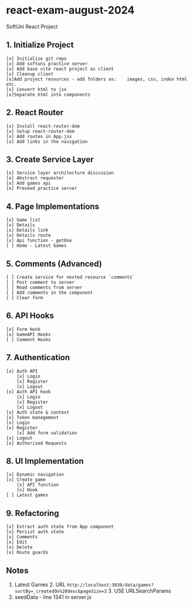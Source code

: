 # react-exam-august-2024
SoftUni React Project

## 1. Initialize Project
    [x] Initialize git repo
    [x] Add softuni practice server
    [x] Add base vite react project as client
    [x] Cleanup client
    [x]Add project resources - add folders as:    images, css, index html etc.
    [x] Convert html to jsx
    [x]Separate html into components
## 2. React Router
    [x] Install react-router-dom
    [x] Setup react-router-dom
    [x] Add routes in App.jsx
    [x] Add links in the navigation
## 3. Create Service Layer
    [x] Service layer architecture disccusion
    [x] Abstract requester
    [x] Add games api
    [x] Preseed practice server
## 4. Page Implementations
    [x] Game list
    [x] Details
    [x] Details link
    [x] Details route
    [x] Api function - getOne
    [ ] Home - Latest Games
## 5. Comments (Advanced)
    [ ] Create service for nested resource `comments`
    [ ] Post comment to server
    [ ] Read comments from server
    [ ] Add comments in the component
    [ ] Clear form
## 6. API Hooks
    [x] Form Hook
    [x] GameAPI Hooks
    [ ] Comment Hooks
## 7. Authentication
    [x] Auth API
        [x] Login
        [x] Register
        [x] Logout
    [x] Auth API hook
        [x] Login
        [x] Register
        [x] Logout
    [x] Auth state & context
    [x] Token management
    [x] Login
    [x] Register
        [x] Add form validation
    [x] Logout
    [x] Authorized Requests
## 8. UI Implementation 
    [x] Dynamic navigation
    [x] Create game
        [x] API function
        [x] Hook
    [ ] Latest games
## 9. Refactoring
    [x] Extract auth state from App component
    [x] Persist auth state
    [x] Comments
    [x] Edit
    [x] Delete
    [x] Route guards

## Notes
  1. Latest Games
     2. URL `http://localhost:3030/data/games?sortBy=_createdOn%20desc&pageSize=3`
     3. USE URLSearchParams
  2. seedData - line 1341 in server.js